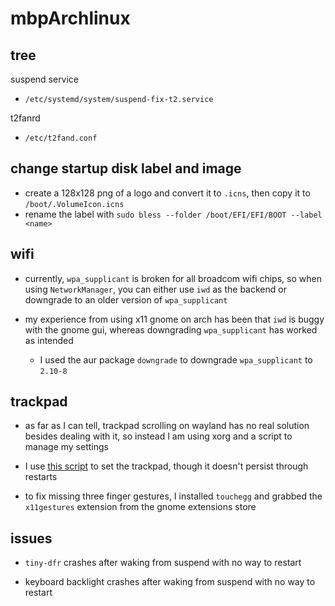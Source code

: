 # mbpArchlinux

## tree

suspend service

- `/etc/systemd/system/suspend-fix-t2.service`

t2fanrd

- `/etc/t2fand.conf`

## change startup disk label and image

- create a 128x128 png of a logo and convert it to `.icns`, then copy it to `/boot/.VolumeIcon.icns`
- rename the label with `sudo bless --folder /boot/EFI/EFI/BOOT --label <name>`

## wifi

- currently, `wpa_supplicant` is broken for all broadcom wifi chips, so when using `NetworkManager`, you can either use `iwd` as the backend or downgrade to an older version of `wpa_supplicant`

- my experience from using x11 gnome on arch has been that `iwd` is buggy with the gnome gui, whereas downgrading `wpa_supplicant` has worked as intended

  - I used the aur package `downgrade` to downgrade `wpa_supplicant` to `2.10-8`

## trackpad

- as far as I can tell, trackpad scrolling on wayland has no real solution besides dealing with it, so instead I am using xorg and a script to manage my settings

- I use [this script](../scripts/trackpad-userspace.sh) to set the trackpad, though it doesn't persist through restarts

- to fix missing three finger gestures, I installed `touchegg` and grabbed the `x11gestures` extension from the gnome extensions store

## issues

- `tiny-dfr` crashes after waking from suspend with no way to restart

- keyboard backlight crashes after waking from suspend with no way to restart

